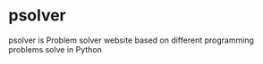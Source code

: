 # psolver
psolver is Problem solver website based on different programming problems solve in Python

